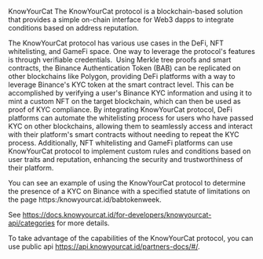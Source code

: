 KnowYourCat
The KnowYourCat protocol is a blockchain-based solution that provides a simple on-chain interface for Web3 dapps to integrate conditions based on address reputation.

The KnowYourCat protocol has various use cases in the DeFi, NFT whitelisting, and GameFi space. One way to leverage the protocol's features is through verifiable credentials.
​
Using Merkle tree proofs and smart contracts, the Binance Authentication Token (BAB) can be replicated on other blockchains like Polygon, providing DeFi platforms with a way to leverage Binance's KYC token at the smart contract level. This can be accomplished by verifying a user's Binance KYC information and using it to mint a custom NFT on the target blockchain, which can then be used as proof of KYC compliance. 
By integrating KnowYourCat protocol, DeFi platforms can automate the whitelisting process for users who have passed KYC on other blockchains, allowing them to seamlessly access and interact with their platform's smart contracts without needing to repeat the KYC process. Additionally, NFT whitelisting and GameFi platforms can use KnowYourCat protocol to implement custom rules and conditions based on user traits and reputation, enhancing the security and trustworthiness of their platform.

You can see an example of using the KnowYourCat protocol to determine the presence of a KYC on Binance with a specified statute of limitations on the page https:/knowyourcat.id/babtokenweek.


See https://docs.knowyourcat.id/for-developers/knowyourcat-api/categories for more details.

To take advantage of the capabilities of the KnowYourCat protocol, you can use public api https://api.knowyourcat.id/partners-docs/#/. 




